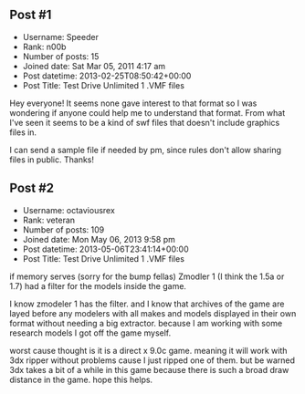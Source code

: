 ## Post #1
- Username: Speeder
- Rank: n00b
- Number of posts: 15
- Joined date: Sat Mar 05, 2011 4:17 am
- Post datetime: 2013-02-25T08:50:42+00:00
- Post Title: Test Drive Unlimited 1 .VMF files

Hey everyone!
It seems none gave interest to that format so I was wondering if anyone could help me to understand that format.
From what I've seen it seems to be a kind of swf files that doesn't include graphics files in. 

I can send a sample file if needed by pm, since rules don't allow sharing files in public.
Thanks!
## Post #2
- Username: octaviousrex
- Rank: veteran
- Number of posts: 109
- Joined date: Mon May 06, 2013 9:58 pm
- Post datetime: 2013-05-06T23:41:14+00:00
- Post Title: Test Drive Unlimited 1 .VMF files

if memory serves (sorry for the bump fellas) Zmodler 1 (I think the 1.5a or 1.7) had a filter for the models inside the game.

 I know zmodeler 1 has the filter. and I know that archives of the game are layed before any modelers with all makes and models displayed in their own format without needing a big extractor. because I am working with some research models I got off the game myself.

 worst cause thought is it is a direct x 9.0c game. meaning it will work with 3dx ripper without problems cause I just ripped one of them. but be warned 3dx takes a bit of a while in this game because there is such a broad draw distance in the game. hope this helps.
